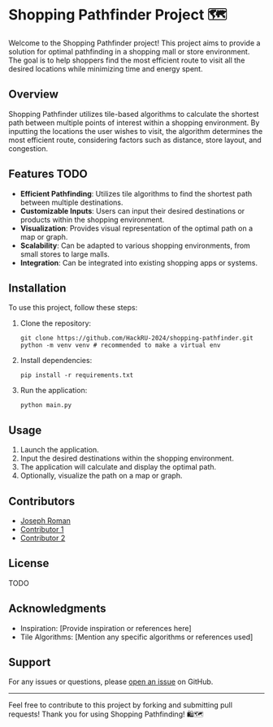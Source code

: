 # Shopping Pathfinder Project 🗺️

Welcome to the Shopping Pathfinder project! This project aims to provide a solution for optimal pathfinding in a shopping mall or store environment. The goal is to help shoppers find the most efficient route to visit all the desired locations while minimizing time and energy spent.

## Overview

Shopping Pathfinder utilizes tile-based algorithms to calculate the shortest path between multiple points of interest within a shopping environment. By inputting the locations the user wishes to visit, the algorithm determines the most efficient route, considering factors such as distance, store layout, and congestion.

## Features TODO

- **Efficient Pathfinding**: Utilizes tile algorithms to find the shortest path between multiple destinations.
- **Customizable Inputs**: Users can input their desired destinations or products within the shopping environment.
- **Visualization**: Provides visual representation of the optimal path on a map or graph.
- **Scalability**: Can be adapted to various shopping environments, from small stores to large malls.
- **Integration**: Can be integrated into existing shopping apps or systems.

## Installation

To use this project, follow these steps:

1. Clone the repository:

    ```
    git clone https://github.com/HackRU-2024/shopping-pathfinder.git
    python -m venv venv # recommended to make a virtual env
    ```

2. Install dependencies:

    ```
    pip install -r requirements.txt
    ```

3. Run the application:

    ```
    python main.py
    ```

## Usage

1. Launch the application.
2. Input the desired destinations within the shopping environment.
3. The application will calculate and display the optimal path.
4. Optionally, visualize the path on a map or graph.

## Contributors

- [Joseph Roman](https://github.com/Joseph-Roman)
- [Contributor 1](https://github.com/contributor1)
- [Contributor 2](https://github.com/contributor2)

## License

TODO

## Acknowledgments

- Inspiration: [Provide inspiration or references here]
- Tile Algorithms: [Mention any specific algorithms or references used]

## Support

For any issues or questions, please [open an issue](https://github.com/HackRU-2024/shopping-pathfinder/issues) on GitHub.

---

Feel free to contribute to this project by forking and submitting pull requests! Thank you for using Shopping Pathfinding! 🛍️🗺️
